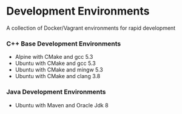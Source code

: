 # Development Environments

A collection of Docker/Vagrant environments for rapid development

### C++ Base Development Environments

* Alpine with CMake and gcc 5.3
* Ubuntu with CMake and gcc 5.3
* Ubuntu with CMake and mingw 5.3
* Ubuntu with CMake and clang 3.8

### Java Development Environments

* Ubuntu with Maven and Oracle Jdk 8